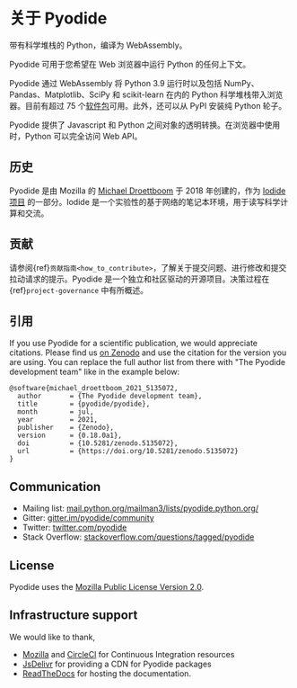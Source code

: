 # 关于 Pyodide

带有科学堆栈的 Python，编译为 WebAssembly。

Pyodide 可用于您希望在 Web 浏览器中运行 Python 的任何上下文。

Pyodide 通过 WebAssembly 将 Python 3.9 运行时以及包括 NumPy、Pandas、Matplotlib、SciPy 和 scikit-learn 在内的 Python 科学堆栈带入浏览器。目前有超过 75 个[软件包](https://github.com/pyodide/pyodide/tree/main/packages)可用。此外，还可以从 PyPI 安装纯 Python 轮子。

Pyodide 提供了 Javascript 和 Python 之间对象的透明转换。在浏览器中使用时，Python 可以完全访问 Web API。

## 历史

Pyodide 是由 Mozilla 的 [Michael Droettboom](https://github.com/mdboom) 于 2018 年创建的，作为 [Iodide 项目](https://github.com/iodide-project/iodide) 的一部分。Iodide 是一个实验性的基于网络的笔记本环境，用于读写科学计算和交流。

## 贡献

请参阅{ref}`贡献指南<how_to_contribute>`，了解关于提交问题、进行修改和提交拉动请求的提示。Pyodide 是一个独立和社区驱动的开源项目。决策过程在 {ref}`project-governance` 中有所概述。

## 引用

If you use Pyodide for a scientific publication, we would appreciate citations.
Please find us [on Zenodo](https://zenodo.org/record/5135072) and use the citation
for the version you are using. You can replace the full author
list from there with "The Pyodide development team" like in the example below:

```
@software{michael_droettboom_2021_5135072,
  author       = {The Pyodide development team},
  title        = {pyodide/pyodide},
  month        = jul,
  year         = 2021,
  publisher    = {Zenodo},
  version      = {0.18.0a1},
  doi          = {10.5281/zenodo.5135072},
  url          = {https://doi.org/10.5281/zenodo.5135072}
}
```

## Communication

- Mailing list: [mail.python.org/mailman3/lists/pyodide.python.org/](https://mail.python.org/mailman3/lists/pyodide.python.org/)
- Gitter: [gitter.im/pyodide/community](https://gitter.im/pyodide/community)
- Twitter: [twitter.com/pyodide](https://twitter.com/pyodide)
- Stack Overflow: [stackoverflow.com/questions/tagged/pyodide](https://stackoverflow.com/questions/tagged/pyodide)

## License

Pyodide uses the [Mozilla Public License Version
2.0](https://choosealicense.com/licenses/mpl-2.0/).

## Infrastructure support

We would like to thank,

- [Mozilla](https://www.mozilla.org/en-US/) and
  [CircleCl](https://circleci.com/) for Continuous Integration resources
- [JsDelivr](https://www.jsdelivr.com/) for providing a CDN for Pyodide
  packages
- [ReadTheDocs](https://readthedocs.org/) for hosting the documentation.